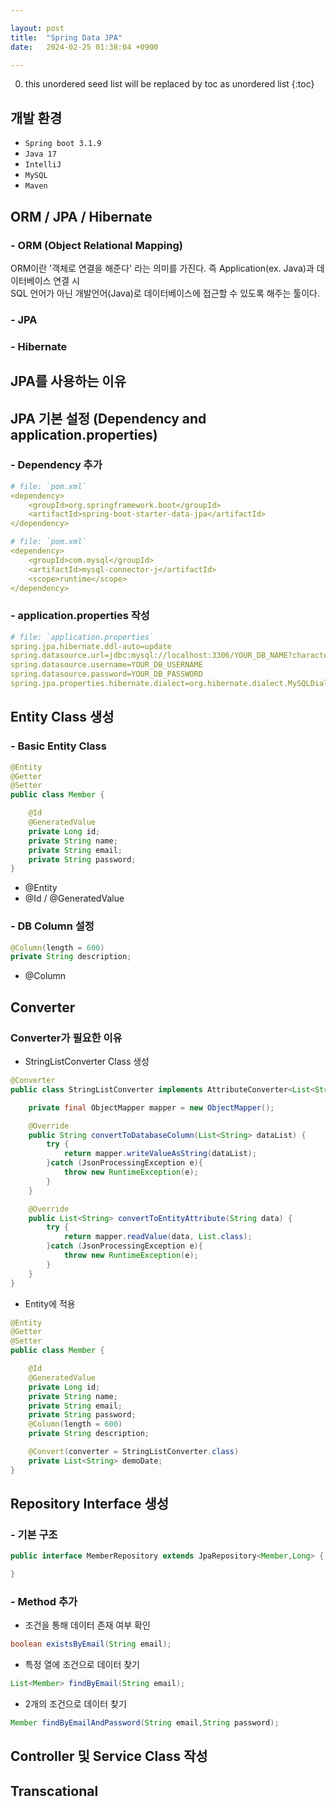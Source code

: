 ```yaml
---

layout: post
title:  "Spring Data JPA"
date:   2024-02-25 01:38:04 +0900

---
```


0. this unordered seed list will be replaced by toc as unordered list
{:toc}

## 개발 환경
- `Spring boot 3.1.9`
- `Java 17` 
- `IntelliJ`
- `MySQL`
- `Maven`

## ORM / JPA / Hibernate  
### - ORM (Object Relational Mapping)
ORM이란 '객체로 연결을 해준다' 라는 의미를 가진다. 즉 Application(ex. Java)과  데이터베이스 연결 시  
SQL 언어가 아닌 개발언어(Java)로 데이터베이스에 접근할 수 있도록 해주는 툴이다.

### - JPA

### - Hibernate


## JPA를 사용하는 이유


## JPA 기본 설정 (Dependency and application.properties)
### - Dependency 추가
~~~yml
# file: `pom.xml`
<dependency>
    <groupId>org.springframework.boot</groupId>
    <artifactId>spring-boot-starter-data-jpa</artifactId>
</dependency>
~~~

~~~yml
# file: `pom.xml`
<dependency>
    <groupId>com.mysql</groupId>
    <artifactId>mysql-connector-j</artifactId>
    <scope>runtime</scope>
</dependency>
~~~

### - application.properties 작성
~~~yml
# file: `application.properties`
spring.jpa.hibernate.ddl-auto=update
spring.datasource.url=jdbc:mysql://localhost:3306/YOUR_DB_NAME?characterEncoding=UTF-8
spring.datasource.username=YOUR_DB_USERNAME
spring.datasource.password=YOUR_DB_PASSWORD
spring.jpa.properties.hibernate.dialect=org.hibernate.dialect.MySQLDialect
~~~


## Entity Class 생성
### - Basic Entity Class
~~~java
@Entity
@Getter
@Setter
public class Member {

    @Id
    @GeneratedValue
    private Long id;
    private String name;
    private String email;
    private String password;
}
~~~
- @Entity
- @Id / @GeneratedValue

### - DB Column 설정
~~~java
@Column(length = 600)
private String description;
~~~
- @Column


## Converter
### Converter가 필요한 이유
- StringListConverter Class 생성
~~~java
@Converter
public class StringListConverter implements AttributeConverter<List<String>,String> {

    private final ObjectMapper mapper = new ObjectMapper();

    @Override
    public String convertToDatabaseColumn(List<String> dataList) {
        try {
            return mapper.writeValueAsString(dataList);
        }catch (JsonProcessingException e){
            throw new RuntimeException(e);
        }
    }

    @Override
    public List<String> convertToEntityAttribute(String data) {
        try {
            return mapper.readValue(data, List.class);
        }catch (JsonProcessingException e){
            throw new RuntimeException(e);
        }
    }
}
~~~

- Entity에 적용
~~~java
@Entity
@Getter
@Setter
public class Member {

    @Id
    @GeneratedValue
    private Long id;
    private String name;
    private String email;
    private String password;
    @Column(length = 600)
    private String description;

    @Convert(converter = StringListConverter.class)
    private List<String> demoDate;
}
~~~

## Repository Interface 생성
### - 기본 구조
~~~java
public interface MemberRepository extends JpaRepository<Member,Long> {

}
~~~
### - Method 추가

- 조건을 통해 데이터 존재 여부 확인
~~~java
boolean existsByEmail(String email);
~~~

- 특정 열에 조건으로 데이터 찾기
~~~java
List<Member> findByEmail(String email);
~~~

- 2개의 조건으로 데이터 찾기
~~~java
Member findByEmailAndPassword(String email,String password);
~~~


## Controller 및 Service Class 작성


## Transcational